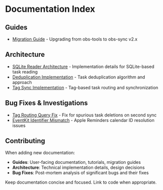 # Documentation Index

## Guides
- [Migration Guide](guides/MIGRATION_GUIDE.md) - Upgrading from obs-tools to obs-sync v2.x

## Architecture
- [SQLite Reader Architecture](architecture/sqlite-reader-architecture.md) - Implementation details for SQLite-based task reading
- [Deduplication Implementation](architecture/deduplication-implementation.md) - Task deduplication algorithm and approach
- [Tag Sync Implementation](architecture/tag-sync-implementation.md) - Tag-based task routing and synchronization

## Bug Fixes & Investigations
- [Tag Routing Query Fix](bugfixes/bugfix-tag-routing-query.md) - Fix for spurious task deletions on second sync
- [EventKit Identifier Mismatch](bugfixes/EVENTKIT_IDENTIFIER_MISMATCH.md) - Apple Reminders calendar ID resolution issues

## Contributing

When adding new documentation:
- **Guides**: User-facing documentation, tutorials, migration guides
- **Architecture**: Technical implementation details, design decisions
- **Bug Fixes**: Post-mortem analysis of significant bugs and their fixes

Keep documentation concise and focused. Link to code when appropriate.